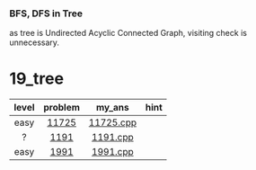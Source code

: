 ### BFS, DFS in Tree
as tree is Undirected Acyclic Connected Graph, visiting check is unnecessary.


# 19_tree
| level | problem | my_ans | hint |
| :--: | :--: | :--: | :--: |
| easy | [11725](https://www.acmicpc.net/problem/11725) | [11725.cpp](./11725/11725.cpp) |  |
| ? | [1191](https://www.acmicpc.net/problem/1191) | [1191.cpp](./1191/1191.cpp) |  |
| easy | [1991](https://www.acmicpc.net/problem/1991) | [1991.cpp](./1991/1991.cpp) |  |
